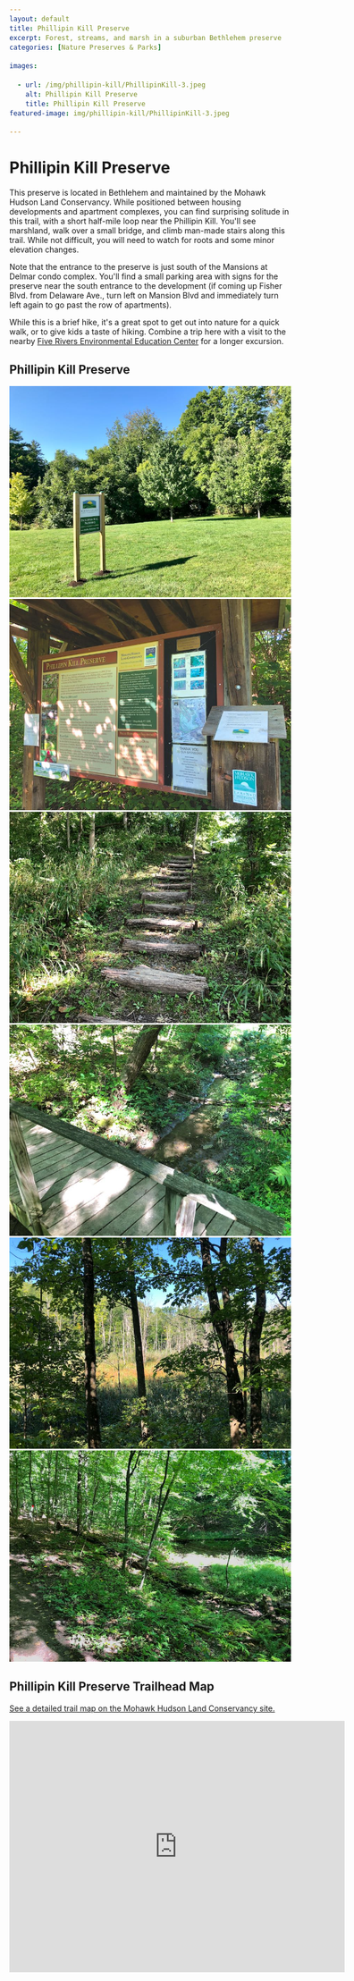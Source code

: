 ```yaml
---
layout: default
title: Phillipin Kill Preserve
excerpt: Forest, streams, and marsh in a suburban Bethlehem preserve
categories: [Nature Preserves & Parks]

images:

  - url: /img/phillipin-kill/PhillipinKill-3.jpeg
    alt: Phillipin Kill Preserve
    title: Phillipin Kill Preserve
featured-image: img/phillipin-kill/PhillipinKill-3.jpeg

---
```


<h1>Phillipin Kill Preserve</h1>

<p>This preserve is located in Bethlehem and maintained by the Mohawk Hudson Land Conservancy. While positioned between housing developments and apartment complexes, you can find surprising solitude in this trail, with a short half-mile loop near the Phillipin Kill. You'll see marshland, walk over a small bridge, and climb man-made stairs along this trail. While not difficult, you will need to watch for roots and some minor elevation changes.</p>

<p>Note that the entrance to the preserve is just south of the Mansions at Delmar condo complex. You'll find a small parking area with signs for the preserve near the south entrance to the development (if coming up Fisher Blvd. from Delaware Ave., turn left on Mansion Blvd and immediately turn left again to go past the row of apartments).</p>

<p>While this is a brief hike, it's a great spot to get out into nature for a quick walk, or to give kids a taste of hiking. Combine a trip here with a visit to the nearby <a href="http://newyorktrailheads.com/2019/02/09/Five-Rivers-Environmental-Education-Center.html">Five Rivers Environmental Education Center</a> for a longer excursion.

<h2>Phillipin Kill Preserve</h2>

<div class="fotorama" data-nav="thumbs" data-width="100%"
                     data-ratio="800/600"
                     data-min-width="100%"
                     data-max-width="1000"
                     data-min-height="300"
                     data-max-height="100%" 
     				 data-arrows="true">
<img src="/img/phillipin-kill/PhillipinKill-1.jpeg" alt="Preserve entrance from Mansions at Delmar">
<img src="/img/phillipin-kill/PhillipinKill-2.jpeg" alt="Sign at preserve entrance">
<img src="/img/phillipin-kill/PhillipinKill-3.jpeg" alt="Stairs on trail">
<img src="/img/phillipin-kill/PhillipinKill-4.jpeg" alt="Bridge over Phillipin Kill">
<img src="/img/phillipin-kill/PhillipinKill-5.jpeg" alt="View of the marsh">
<img src="/img/phillipin-kill/PhillipinKill-6.jpeg" alt="Trail">
</div>

<h2 id="trailmap">Phillipin Kill Preserve Trailhead Map</h2>

<p><a href="https://mohawkhudson.org/our-preserves/phillipin-kill-preserve/">See a detailed trail map on the Mohawk Hudson Land Conservancy site.</a></p>

<div class="google-maps">
<iframe src="https://www.google.com/maps/embed?pb=!1m18!1m12!1m3!1d2787.598260692368!2d-73.87152564562487!3d42.611587154424946!2m3!1f0!2f0!3f0!3m2!1i1024!2i768!4f13.1!3m3!1m2!1s0x89dddfb6fb16aa33%3A0xabb56180889a825c!2sPhillipinkill%20Preserve!5e0!3m2!1sen!2sus!4v1599331199350!5m2!1sen!2sus" width="600" height="450" frameborder="0" style="border:0;" allowfullscreen="" aria-hidden="false" tabindex="0"></iframe></div>


